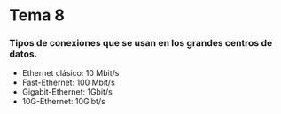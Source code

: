 # Tema 8

### Tipos de conexiones que se usan en los grandes centros de datos.

 - Ethernet clásico: 10 Mbit/s 
 - Fast-Ethernet: 100 Mbit/s 
 - Gigabit-Ethernet: 1Gbit/s 
 - 10G-Ethernet: 10Gibt/s 
